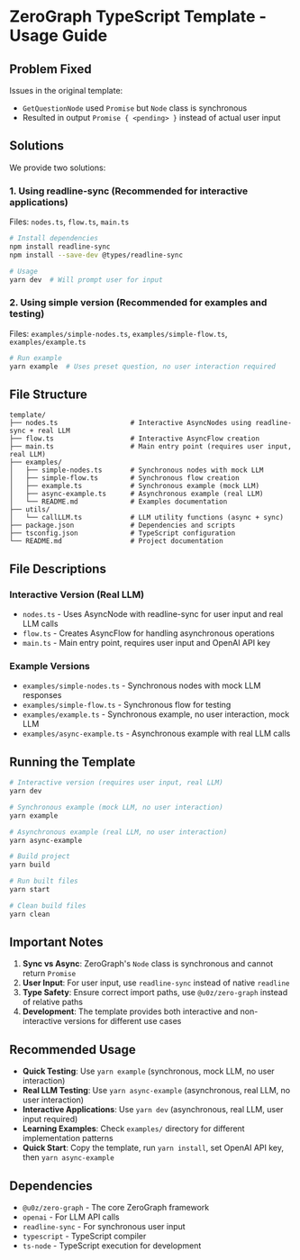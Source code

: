 # ZeroGraph TypeScript Template - Usage Guide

## Problem Fixed

Issues in the original template:

- `GetQuestionNode` used `Promise` but `Node` class is synchronous
- Resulted in output `Promise { <pending> }` instead of actual user input

## Solutions

We provide two solutions:

### 1. Using readline-sync (Recommended for interactive applications)

Files: `nodes.ts`, `flow.ts`, `main.ts`

```bash
# Install dependencies
npm install readline-sync
npm install --save-dev @types/readline-sync

# Usage
yarn dev  # Will prompt user for input
```

### 2. Using simple version (Recommended for examples and testing)

Files: `examples/simple-nodes.ts`, `examples/simple-flow.ts`, `examples/example.ts`

```bash
# Run example
yarn example  # Uses preset question, no user interaction required
```

## File Structure

```
template/
├── nodes.ts                  # Interactive AsyncNodes using readline-sync + real LLM
├── flow.ts                   # Interactive AsyncFlow creation
├── main.ts                   # Main entry point (requires user input, real LLM)
├── examples/
│   ├── simple-nodes.ts       # Synchronous nodes with mock LLM
│   ├── simple-flow.ts        # Synchronous flow creation
│   ├── example.ts            # Synchronous example (mock LLM)
│   ├── async-example.ts      # Asynchronous example (real LLM)
│   └── README.md             # Examples documentation
├── utils/
│   └── callLLM.ts            # LLM utility functions (async + sync)
├── package.json              # Dependencies and scripts
├── tsconfig.json             # TypeScript configuration
└── README.md                 # Project documentation
```

## File Descriptions

### Interactive Version (Real LLM)

- `nodes.ts` - Uses AsyncNode with readline-sync for user input and real LLM calls
- `flow.ts` - Creates AsyncFlow for handling asynchronous operations
- `main.ts` - Main entry point, requires user input and OpenAI API key

### Example Versions

- `examples/simple-nodes.ts` - Synchronous nodes with mock LLM responses
- `examples/simple-flow.ts` - Synchronous flow for testing
- `examples/example.ts` - Synchronous example, no user interaction, mock LLM
- `examples/async-example.ts` - Asynchronous example with real LLM calls

## Running the Template

```bash
# Interactive version (requires user input, real LLM)
yarn dev

# Synchronous example (mock LLM, no user interaction)
yarn example

# Asynchronous example (real LLM, no user interaction)
yarn async-example

# Build project
yarn build

# Run built files
yarn start

# Clean build files
yarn clean
```

## Important Notes

1. **Sync vs Async**: ZeroGraph's `Node` class is synchronous and cannot return `Promise`
2. **User Input**: For user input, use `readline-sync` instead of native `readline`
3. **Type Safety**: Ensure correct import paths, use `@u0z/zero-graph` instead of relative paths
4. **Development**: The template provides both interactive and non-interactive versions for different use cases

## Recommended Usage

- **Quick Testing**: Use `yarn example` (synchronous, mock LLM, no user interaction)
- **Real LLM Testing**: Use `yarn async-example` (asynchronous, real LLM, no user interaction)
- **Interactive Applications**: Use `yarn dev` (asynchronous, real LLM, user input required)
- **Learning Examples**: Check `examples/` directory for different implementation patterns
- **Quick Start**: Copy the template, run `yarn install`, set OpenAI API key, then `yarn async-example`

## Dependencies

- `@u0z/zero-graph` - The core ZeroGraph framework
- `openai` - For LLM API calls
- `readline-sync` - For synchronous user input
- `typescript` - TypeScript compiler
- `ts-node` - TypeScript execution for development
